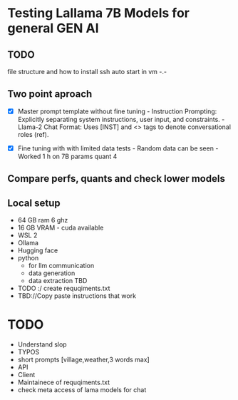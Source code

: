 # Testing Lallama 7B Models for general GEN AI



## TODO

file structure and how to install
ssh auto start in vm -.-

## Two point aproach

 - [X] Master prompt template without fine tuning
        - Instruction Prompting: Explicitly separating system instructions, user input, and constraints.
        - Llama-2 Chat Format: Uses [INST] and <<SYS>> tags to denote conversational roles (ref).
 - [X] Fine tuning with with limited data tests
        - Random data can be seen
        - Worked 1 h on 7B params quant 4


## Compare perfs, quants and check lower models


## Local setup

- 64 GB ram 6 ghz
- 16 GB VRAM - cuda available
- WSL 2
- Ollama
- Hugging face
- python
    - for llm communication
    - data generation
    - data extraction TBD
- TODO :/ create requqiments.txt
- TBD://Copy paste instructions that work


# TODO
 - Understand slop
 - TYPOS
 - short prompts [village,weather,3 words max]
 - API
 - Client
 - Maintainece of requqiments.txt
 - check meta access of lama models for chat
